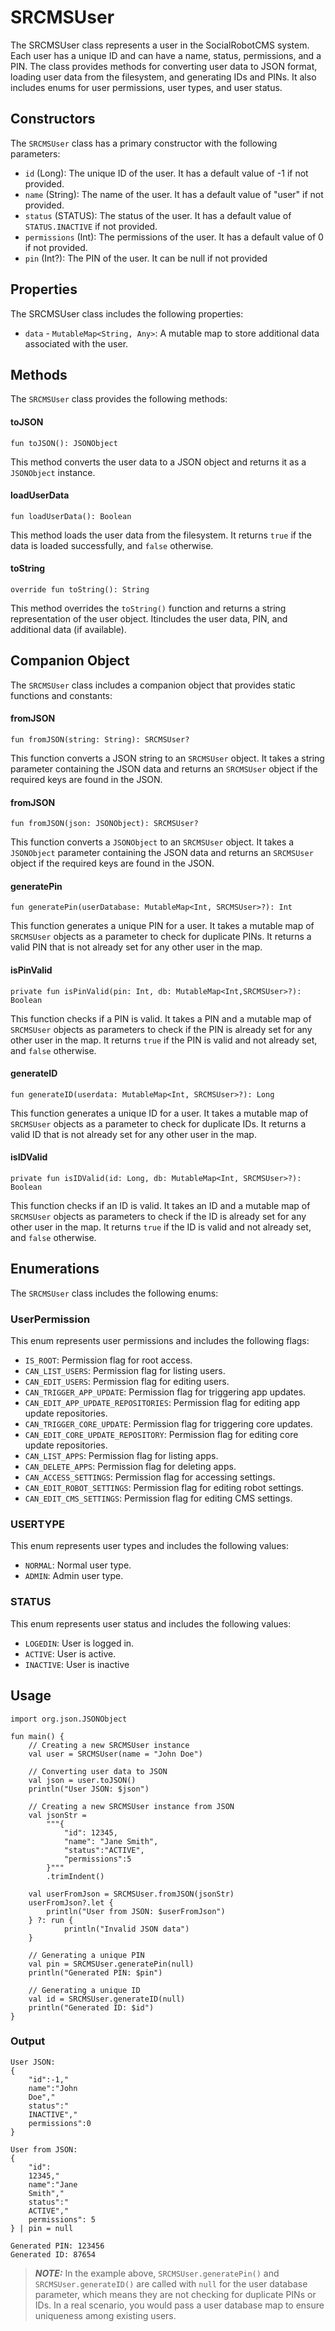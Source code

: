 # SRCMSUser

The SRCMSUser class represents a user in the SocialRobotCMS system. Each user has a unique ID and can have a name, status, permissions, and a PIN. The class provides methods for converting user data to JSON format, loading user data from the filesystem, and generating IDs and PINs. It also includes enums for user permissions, user types, and user status.

## Constructors

The `SRCMSUser` class has a primary constructor with the following parameters:

* `id` (Long): The unique ID of the user. It has a default value of -1 if not provided.
* `name` (String): The name of the user. It has a default value of "user" if not provided.
* `status` (STATUS): The status of the user. It has a default value of `STATUS.INACTIVE` if not provided.
* `permissions` (Int): The permissions of the user. It has a default value of 0 if not provided.
* `pin` (Int?): The PIN of the user. It can be null if not provided

## Properties

The SRCMSUser class includes the following properties:

* `data` - `MutableMap<String, Any>`: A mutable map to store additional data associated with the user.


## Methods

The `SRCMSUser` class provides the following methods:

#### toJSON

`fun toJSON(): JSONObject`

This method converts the user data to a JSON object and returns it as a `JSONObject` instance.

#### loadUserData

`fun loadUserData(): Boolean`

This method loads the user data from the filesystem. It returns `true` if the data is loaded successfully, and `false` otherwise.

#### toString

`override fun toString(): String`

This method overrides the `toString()` function and returns a string representation of the user object. Itincludes the user data, PIN, and additional data (if available).


## Companion Object

The `SRCMSUser` class includes a companion object that provides static functions and constants:

#### fromJSON

`fun fromJSON(string: String): SRCMSUser?`

This function converts a JSON string to an `SRCMSUser` object. It takes a string parameter containing the JSON data and returns an `SRCMSUser` object if the required keys are found in the JSON.

#### fromJSON

`fun fromJSON(json: JSONObject): SRCMSUser?`

This function converts a `JSONObject` to an `SRCMSUser` object. It takes a `JSONObject` parameter containing the JSON data and returns an `SRCMSUser` object if the required keys are found in the JSON.

#### generatePin

`fun generatePin(userDatabase: MutableMap<Int, SRCMSUser>?): Int`

This function generates a unique PIN for a user. It takes a mutable map of `SRCMSUser` objects as a parameter to check for duplicate PINs. It returns a valid PIN that is not already set for any other user in the map.

#### isPinValid

`private fun isPinValid(pin: Int, db: MutableMap<Int,SRCMSUser>?): Boolean`

This function checks if a PIN is valid. It takes a PIN and a mutable map of `SRCMSUser` objects as parameters to check if the PIN is already set for any other user in the map. It returns `true` if the PIN is valid and not already set, and `false` otherwise.

#### generateID

`fun generateID(userdata: MutableMap<Int, SRCMSUser>?): Long`

This function generates a unique ID for a user. It takes a mutable map of `SRCMSUser` objects as a parameter to check for duplicate IDs. It returns a valid ID that is not already set for any other user in the map.

#### isIDValid

`private fun isIDValid(id: Long, db: MutableMap<Int, SRCMSUser>?): Boolean`

This function checks if an ID is valid. It takes an ID and a mutable map of `SRCMSUser` objects as parameters to check if the ID is already set for any other user in the map. It returns `true` if the ID is valid and not already set, and `false` otherwise.


## Enumerations

The `SRCMSUser` class includes the following enums:

### UserPermission

This enum represents user permissions and includes the following flags:

* `IS_ROOT`: Permission flag for root access.
* `CAN_LIST_USERS`: Permission flag for listing users.
* `CAN_EDIT_USERS`: Permission flag for editing users.
* `CAN_TRIGGER_APP_UPDATE`: Permission flag for triggering app updates.
* `CAN_EDIT_APP_UPDATE_REPOSITORIES`: Permission flag for editing app update repositories.
* `CAN_TRIGGER_CORE_UPDATE`: Permission flag for triggering core updates.
* `CAN_EDIT_CORE_UPDATE_REPOSITORY`: Permission flag for editing core update repositories.
* `CAN_LIST_APPS`: Permission flag for listing apps.
* `CAN_DELETE_APPS`: Permission flag for deleting apps.
* `CAN_ACCESS_SETTINGS`: Permission flag for accessing settings.
* `CAN_EDIT_ROBOT_SETTINGS`: Permission flag for editing robot settings.
* `CAN_EDIT_CMS_SETTINGS`: Permission flag for editing CMS settings.

### USERTYPE

This enum represents user types and includes the following values:

* `NORMAL`: Normal user type.
* `ADMIN`: Admin user type.

### STATUS

This enum represents user status and includes the following values:

* `LOGEDIN`: User is logged in.
* `ACTIVE`: User is active.
* `INACTIVE`: User is inactive

## Usage

```
import org.json.JSONObject

fun main() {
    // Creating a new SRCMSUser instance
	val user = SRCMSUser(name = "John Doe")
    
    // Converting user data to JSON
    val json = user.toJSON()
    println("User JSON: $json")
    
    // Creating a new SRCMSUser instance from JSON
    val jsonStr = 
    	"""{
            "id": 12345,
            "name": "Jane Smith",
            "status":"ACTIVE",
            "permissions":5
        }"""
        .trimIndent()
    
    val userFromJson = SRCMSUser.fromJSON(jsonStr)
    userFromJson?.let {
        println("User from JSON: $userFromJson")
    } ?: run {
    		println("Invalid JSON data")
    }
    
    // Generating a unique PIN
    val pin = SRCMSUser.generatePin(null)
    println("Generated PIN: $pin")
    
    // Generating a unique ID 
    val id = SRCMSUser.generateID(null)
    println("Generated ID: $id")
}
```

### Output

```
User JSON:
{
	"id":-1,"
	name":"John
	Doe","
	status":"
	INACTIVE","
	permissions":0
}

User from JSON: 
{
	"id":
	12345,"
	name":"Jane
	Smith","
	status":"
	ACTIVE","
	permissions": 5
} | pin = null

Generated PIN: 123456
Generated ID: 87654
```

> **_NOTE:_** In the example above, `SRCMSUser.generatePin()` and `SRCMSUser.generateID()` are called with `null` for the user database parameter, which means they are not checking for duplicate PINs or IDs. In a real scenario, you would pass a user database map to ensure uniqueness among existing users.